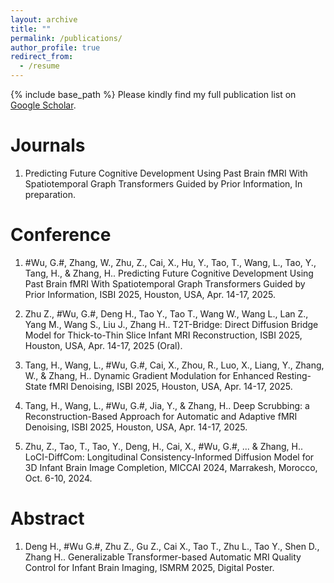 ```yaml
---
layout: archive
title: ""
permalink: /publications/
author_profile: true
redirect_from:
  - /resume
---
```


{% include base_path %}
Please kindly find my full publication list on [Google Scholar](https://scholar.google.com/citations?user=YS_EKgEAAAAJ&hl=zh-CN).

# Journals #

1. Predicting Future Cognitive Development Using Past Brain fMRI With Spatiotemporal Graph Transformers Guided by Prior Information, In preparation.

# Conference #

1. #Wu, G.#, Zhang, W., Zhu, Z., Cai, X., Hu, Y., Tao, T., Wang, L., Tao, Y., Tang, H., & Zhang, H.. Predicting Future Cognitive Development Using Past Brain fMRI With Spatiotemporal Graph Transformers Guided by Prior Information, ISBI 2025, Houston, USA, Apr. 14-17, 2025.

2. Zhu Z., #Wu, G.#, Deng H., Tao Y., Tao T., Wang W., Wang L., Lan Z., Yang M., Wang S., Liu J., Zhang H.. T2T-Bridge: Direct Diffusion Bridge Model for Thick-to-Thin Slice Infant MRI Reconstruction, ISBI 2025, Houston, USA, Apr. 14-17, 2025 (Oral).

3. Tang, H., Wang, L., #Wu, G.#, Cai, X., Zhou, R., Luo, X., Liang, Y., Zhang, W., & Zhang, H.. Dynamic Gradient Modulation for Enhanced Resting-State fMRI Denoising, ISBI 2025, Houston, USA, Apr. 14-17, 2025.

4. Tang, H., Wang, L., #Wu, G.#, Jia, Y., & Zhang, H.. Deep Scrubbing: a Reconstruction-Based Approach for Automatic and Adaptive fMRI Denoising, ISBI 2025, Houston, USA, Apr. 14-17, 2025.

5. Zhu, Z., Tao, T., Tao, Y., Deng, H., Cai, X., #Wu, G.#, ... & Zhang, H.. LoCI-DiffCom: Longitudinal Consistency-Informed Diffusion Model for 3D Infant Brain Image Completion, MICCAI 2024, Marrakesh, Morocco, Oct. 6-10, 2024.

# Abstract #

1. Deng H., #Wu G.#, Zhu Z., Gu Z., Cai X., Tao T., Zhu L., Tao Y., Shen D., Zhang H.. Generalizable Transformer-based Automatic MRI Quality Control for Infant Brain Imaging, ISMRM 2025, Digital Poster.
